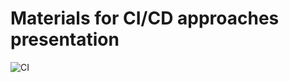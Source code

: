 # Materials for CI/CD approaches presentation

[ci]: https://github.com/olegdayo/bruh/actions/workflows/ci.yaml/badge.svg
[cd]: https://github.com/olegdayo/bruh/actions/workflows/cd.yaml/badge.svg

![CI][ci]
